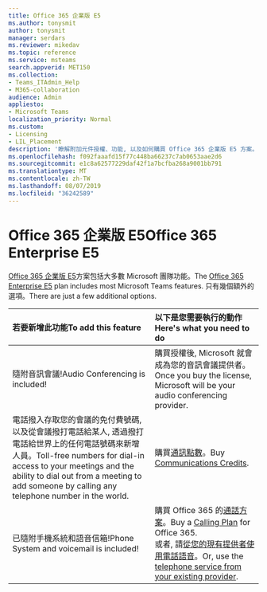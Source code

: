 ```yaml
---
title: Office 365 企業版 E5
ms.author: tonysmit
author: tonysmit
manager: serdars
ms.reviewer: mikedav
ms.topic: reference
ms.service: msteams
search.appverid: MET150
ms.collection:
- Teams_ITAdmin_Help
- M365-collaboration
audience: Admin
appliesto:
- Microsoft Teams
localization_priority: Normal
ms.custom:
- Licensing
- LIL_Placement
description: '瞭解附加元件授權、功能, 以及如何購買 Office 365 企業版 E5 方案。 '
ms.openlocfilehash: f092faaafd15f77c448ba66237c7ab0653aae2d6
ms.sourcegitcommit: e1c8a62577229daf42f1a7bcfba268a9001bb791
ms.translationtype: MT
ms.contentlocale: zh-TW
ms.lasthandoff: 08/07/2019
ms.locfileid: "36242589"
---
```

# <a name="office-365-enterprise-e5"></a><span data-ttu-id="c01e7-103">Office 365 企業版 E5</span><span class="sxs-lookup"><span data-stu-id="c01e7-103">Office 365 Enterprise E5</span></span>

<span data-ttu-id="c01e7-104">[Office 365 企業版 E5](https://products.office.com/business/office-365-enterprise-e5-business-software)方案包括大多數 Microsoft 團隊功能。</span><span class="sxs-lookup"><span data-stu-id="c01e7-104">The [Office 365 Enterprise E5](https://products.office.com/business/office-365-enterprise-e5-business-software) plan includes most Microsoft Teams features.</span></span> <span data-ttu-id="c01e7-105">只有幾個額外的選項。</span><span class="sxs-lookup"><span data-stu-id="c01e7-105">There are just a few additional options.</span></span>
  
|<span data-ttu-id="c01e7-106">若要新增此功能</span><span class="sxs-lookup"><span data-stu-id="c01e7-106">To add this feature</span></span>|<span data-ttu-id="c01e7-107">以下是您需要執行的動作</span><span class="sxs-lookup"><span data-stu-id="c01e7-107">Here's what you need to do</span></span> |
|:------------------|:--------------------------|
|<span data-ttu-id="c01e7-108">隨附音訊會議!</span><span class="sxs-lookup"><span data-stu-id="c01e7-108">Audio Conferencing is included!</span></span> <br/> |<span data-ttu-id="c01e7-109">購買授權後, Microsoft 就會成為您的音訊會議提供者。</span><span class="sxs-lookup"><span data-stu-id="c01e7-109">Once you buy the license, Microsoft will be your audio conferencing provider.</span></span><br/> |
|<span data-ttu-id="c01e7-110">電話撥入存取您的會議的免付費號碼, 以及從會議撥打電話給某人, 透過撥打電話給世界上的任何電話號碼來新增人員。</span><span class="sxs-lookup"><span data-stu-id="c01e7-110">Toll-free numbers for dial-in access to your meetings and the ability to dial out from a meeting to add someone by calling any telephone number in the world.</span></span><br/> | <span data-ttu-id="c01e7-111">購買[通訊點數](../set-up-communications-credits-for-your-organization.md)。</span><span class="sxs-lookup"><span data-stu-id="c01e7-111">Buy [Communications Credits](../set-up-communications-credits-for-your-organization.md).</span></span>|
|<span data-ttu-id="c01e7-112">已隨附手機系統和語音信箱!</span><span class="sxs-lookup"><span data-stu-id="c01e7-112">Phone System and voicemail is included!</span></span> <br/> |<span data-ttu-id="c01e7-113">購買 Office 365 的[通話方案](../calling-plans-for-office-365.md)。</span><span class="sxs-lookup"><span data-stu-id="c01e7-113">Buy a [Calling Plan](../calling-plans-for-office-365.md) for Office 365.</span></span> <br/>  <span data-ttu-id="c01e7-114">或者, 請[從您的現有提供者使用電話語音](microsoft-teams-add-on-licensing.md#bkmk_existing)。</span><span class="sxs-lookup"><span data-stu-id="c01e7-114">Or, use the [telephone service from your existing provider](microsoft-teams-add-on-licensing.md#bkmk_existing).</span></span> |